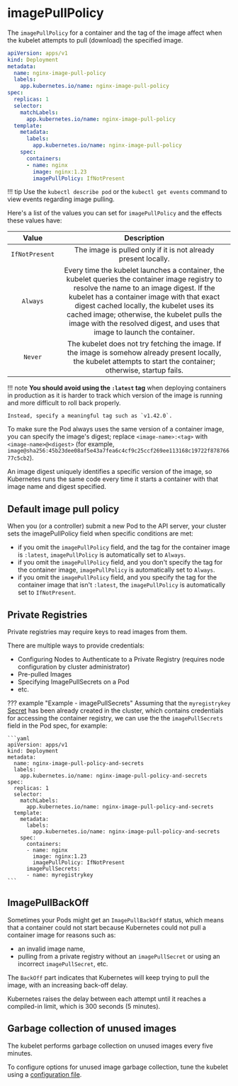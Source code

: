 # imagePullPolicy

The `imagePullPolicy` for a container and the tag of the image affect when the kubelet attempts to pull (download) the specified image.

```yaml
apiVersion: apps/v1
kind: Deployment
metadata:
  name: nginx-image-pull-policy
  labels:
    app.kubernetes.io/name: nginx-image-pull-policy
spec:
  replicas: 1
  selector:
    matchLabels:
      app.kubernetes.io/name: nginx-image-pull-policy
  template:
    metadata:
      labels:
        app.kubernetes.io/name: nginx-image-pull-policy
    spec:
      containers:
      - name: nginx
        image: nginx:1.23
        imagePullPolicy: IfNotPresent
```

!!! tip
    Use the `kubectl describe pod` or the `kubectl get events` command to view events regarding image pulling.

Here's a list of the values you can set for `imagePullPolicy` and the effects these values have:

| Value | Description |
|:-----:|:-----------:|
| `IfNotPresent` | The image is pulled only if it is not already present locally. |
| `Always` | Every time the kubelet launches a container, the kubelet queries the container image registry to resolve the name to an image digest. If the kubelet has a container image with that exact digest cached locally, the kubelet uses its cached image; otherwise, the kubelet pulls the image with the resolved digest, and uses that image to launch the container. |
| `Never` | The kubelet does not try fetching the image. If the image is somehow already present locally, the kubelet attempts to start the container; otherwise, startup fails. |

!!! note
    **You should avoid using the `:latest` tag** when deploying containers in production as it is harder to track which version of the image is running and more difficult to roll back properly.

    Instead, specify a meaningful tag such as `v1.42.0`.

To make sure the Pod always uses the same version of a container image, you can specify the image's digest; replace `<image-name>:<tag>` with `<image-name>@<digest>` (for example, `image@sha256:45b23dee08af5e43a7fea6c4cf9c25ccf269ee113168c19722f87876677c5cb2`).

An image digest uniquely identifies a specific version of the image, so Kubernetes runs the same code every time it starts a container with that image name and digest specified.


## Default image pull policy

When you (or a controller) submit a new Pod to the API server, your cluster sets the imagePullPolicy field when specific conditions are met:

- if you omit the `imagePullPolicy` field, and the tag for the container image is `:latest`, `imagePullPolicy` is automatically set to `Always`.
- if you omit the `imagePullPolicy` field, and you don't specify the tag for the container image, `imagePullPolicy` is automatically set to `Always`.
- if you omit the `imagePullPolicy` field, and you specify the tag for the container image that isn't `:latest`, the `imagePullPolicy` is automatically set to `IfNotPresent`.


## Private Registries

Private registries may require keys to read images from them.

There are multiple ways to provide credentials:

- Configuring Nodes to Authenticate to a Private Registry (requires node configuration by cluster administrator)
- Pre-pulled Images
- Specifying ImagePullSecrets on a Pod
- etc.

??? example "Example - imagePullSecrets"
    Assuming that the `myregistrykey` [Secret](https://kubernetes.io/docs/concepts/configuration/secret/#docker-config-secrets) has been already created in the cluster, which contains credentials for accessing the container registry, we can use the the `imagePullSecrets` field in the Pod spec, for example:

    ```yaml
    apiVersion: apps/v1
    kind: Deployment
    metadata:
      name: nginx-image-pull-policy-and-secrets
      labels:
        app.kubernetes.io/name: nginx-image-pull-policy-and-secrets
    spec:
      replicas: 1
      selector:
        matchLabels:
          app.kubernetes.io/name: nginx-image-pull-policy-and-secrets
      template:
        metadata:
          labels:
            app.kubernetes.io/name: nginx-image-pull-policy-and-secrets
        spec:
          containers:
          - name: nginx
            image: nginx:1.23
            imagePullPolicy: IfNotPresent
          imagePullSecrets:
          - name: myregistrykey
    ```


## ImagePullBackOff

Sometimes your Pods might get an `ImagePullBackOff` status, which means that a container could not start because Kubernetes could not pull a container image for reasons such as:

- an invalid image name, 
- pulling from a private registry without an `imagePullSecret` or using an incorrect `imagePullSecret`, etc. 

The `BackOff` part indicates that Kubernetes will keep trying to pull the image, with an increasing back-off delay.

Kubernetes raises the delay between each attempt until it reaches a compiled-in limit, which is 300 seconds (5 minutes).


## Garbage collection of unused images

The kubelet performs garbage collection on unused images every five minutes.

To configure options for unused image garbage collection, tune the kubelet using a [configuration file](https://kubernetes.io/docs/tasks/administer-cluster/kubelet-config-file/).
